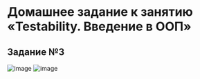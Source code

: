 # Домашнее задание к занятию «Testability. Введение в ООП»
## Задание №3
![image](https://github.com/user-attachments/assets/4db75338-4727-4262-b033-008aa18aba52)
![image](https://github.com/user-attachments/assets/11217489-77ad-4bc0-9033-0318f79f757c)
